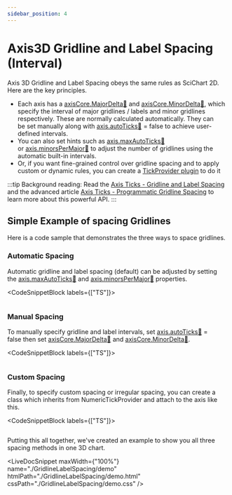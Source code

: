 ```yaml
---
sidebar_position: 4
---
```


# Axis3D Gridline and Label Spacing (Interval)   

Axis 3D Gridline and Label Spacing obeys the same rules as SciChart 2D. Here are the key principles.

*   Each axis has a [axisCore.MajorDelta:blue_book:](https://www.scichart.com/documentation/js/current/typedoc/classes/axiscore.html#majordelta) and [axisCore.MinorDelta:blue_book:](https://www.scichart.com/documentation/js/current/typedoc/classes/axiscore.html#minordelta), which specify the interval of major gridlines / labels and minor gridlines respectively. These are normally calculated automatically. They can be set manually along with [axis.autoTicks:blue_book:](https://www.scichart.com/documentation/js/current/typedoc/classes/axisbase3d.html#autoticks) = false to achieve user-defined intervals.
*   You can also set hints such as [axis.maxAutoTicks:blue_book:](https://www.scichart.com/documentation/js/current/typedoc/classes/axisbase3d.html#maxautoticks) or [axis.minorsPerMajor:blue_book:](https://www.scichart.com/documentation/js/current/typedoc/classes/axisbase3d.html#minorspermajor) to adjust the number of gridlines using the automatic built-in intervals.
*   Or, if you want fine-grained control over gridline spacing and to apply custom or dynamic rules, you can create a [TickProvider plugin](/docs/2d-charts/axis-api/axis-labels/label-provider-api-overview) to do it

:::tip
Background reading: Read the [Axis Ticks - Gridline and Label Spacing](/docs/2d-charts/axis-api/axis-tick-label-interval/gridline-and-label-spacing-interval/index.md) and the advanced article [Axis Ticks - Programmatic Gridline Spacing](/docs/2d-charts/axis-api/axis-tick-label-interval/tick-provider-api/index.md) to learn more about this powerful API.
:::

Simple Example of spacing Gridlines
-----------------------------------

Here is a code sample that demonstrates the three ways to space gridlines.

### Automatic Spacing

Automatic gridline and label spacing (default) can be adjusted by setting the [axis.maxAutoTicks:blue_book:](https://www.scichart.com/documentation/js/current/typedoc/classes/axisbase3d.html#maxautoticks) and [axis.minorsPerMajor:blue_book:](https://www.scichart.com/documentation/js/current/typedoc/classes/axisbase3d.html#minorspermajor) properties.

<CodeSnippetBlock labels={["TS"]}>
```ts showLineNumbers file=./GridlineLabelSpacing/demo.ts start=region_A_start end=region_A_end
```
</CodeSnippetBlock>

### Manual Spacing

To manually specify gridline and label intervals, set [axis.autoTicks:blue_book:](https://www.scichart.com/documentation/js/current/typedoc/classes/axisbase3d.html#autoticks) = false then set [axisCore.MajorDelta:blue_book:](https://www.scichart.com/documentation/js/current/typedoc/classes/axiscore.html#majordelta) and [axisCore.MinorDelta:blue_book:](https://www.scichart.com/documentation/js/current/typedoc/classes/axiscore.html#minordelta).

<CodeSnippetBlock labels={["TS"]}>
```ts showLineNumbers file=./GridlineLabelSpacing/demo.ts start=region_B_start end=region_B_end
```
</CodeSnippetBlock>

### Custom Spacing

Finally, to specify custom spacing or irregular spacing, you can create a class which inherits from NumericTickProvider and attach to the axis like this.

<CodeSnippetBlock labels={["TS"]}>
```ts showLineNumbers file=./GridlineLabelSpacing/demo.ts start=region_C_start end=region_C_end
```
</CodeSnippetBlock>

Putting this all together, we've created an example to show you all three spacing methods in one 3D chart.

<LiveDocSnippet maxWidth={"100%"} name="./GridlineLabelSpacing/demo" htmlPath="./GridlineLabelSpacing/demo.html" cssPath="./GridlineLabelSpacing/demo.css" />